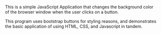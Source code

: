 This is a simple JavaScript Application that changes the background color of the browser window when the user clicks on a button.

This program uses bootstrap buttons for styling reasons, and demonstrates the basic application of using HTML, CSS, and Javascript in tandem.